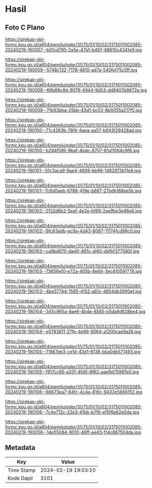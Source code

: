 # Hasil

## Foto C Plano

https://sirekap-obj-formc.kpu.go.id/a604/pemilu/pdpr/31/75/01/10/02/3175011002085-20240219-190057--b01cd795-2a5e-47b1-b497-88610c4341e9.jpg

https://sirekap-obj-formc.kpu.go.id/a604/pemilu/pdpr/31/75/01/10/02/3175011002085-20240219-190059--5748c132-7178-4810-ad7a-540fef75c5ff.jpg

https://sirekap-obj-formc.kpu.go.id/a604/pemilu/pdpr/31/75/01/10/02/3175011002085-20240219-190059--66b86c9d-9076-4944-9d53-dd8407b9872e.jpg

https://sirekap-obj-formc.kpu.go.id/a604/pemilu/pdpr/31/75/01/10/02/3175011002085-20240219-190059--71b93bba-25bb-43d1-bc53-8b0055a217f5.jpg

https://sirekap-obj-formc.kpu.go.id/a604/pemilu/pdpr/31/75/01/10/02/3175011002085-20240219-190100--71c4283b-78f4-4aea-aa57-b643f28428ad.jpg

https://sirekap-obj-formc.kpu.go.id/a604/pemilu/pdpr/31/75/01/10/02/3175011002085-20240219-190100--b294f595-9baf-4bdc-8707-61a11064c9f8.jpg

https://sirekap-obj-formc.kpu.go.id/a604/pemilu/pdpr/31/75/01/10/02/3175011002085-20240219-190101--01c3aca9-9ae4-4699-bb96-1482973b11e8.jpg

https://sirekap-obj-formc.kpu.go.id/a604/pemilu/pdpr/31/75/01/10/02/3175011002085-20240219-190101--7c6d0aeb-6788-419e-b887-27bdb188ee5b.jpg

https://sirekap-obj-formc.kpu.go.id/a604/pemilu/pdpr/31/75/01/10/02/3175011002085-20240219-190102--2f32d6b2-5eaf-4e2e-bf66-2ee9be3e46e8.jpg

https://sirekap-obj-formc.kpu.go.id/a604/pemilu/pdpr/31/75/01/10/02/3175011002085-20240219-190102--9fc63edb-ec9a-4d43-8087-111741cd98c0.jpg

https://sirekap-obj-formc.kpu.go.id/a604/pemilu/pdpr/31/75/01/10/02/3175011002085-20240219-190103--ca9bd070-dad0-491c-af40-dafbf377580f.jpg

https://sirekap-obj-formc.kpu.go.id/a604/pemilu/pdpr/31/75/01/10/02/3175011002085-20240219-190103--75656e10-e72a-405b-8e64-3ec410591778.jpg

https://sirekap-obj-formc.kpu.go.id/a604/pemilu/pdpr/31/75/01/10/02/3175011002085-20240219-190103--4be57744-1585-4152-a61c-4854db3990ef.jpg

https://sirekap-obj-formc.kpu.go.id/a604/pemilu/pdpr/31/75/01/10/02/3175011002085-20240219-190104--345c965a-8ae6-4b4e-8585-b5da8d628be4.jpg

https://sirekap-obj-formc.kpu.go.id/a604/pemilu/pdpr/31/75/01/10/02/3175011002085-20240219-190104--e5783611-27fe-4e69-9064-a1200cae9a26.jpg

https://sirekap-obj-formc.kpu.go.id/a604/pemilu/pdpr/31/75/01/10/02/3175011002085-20240219-190105--71867eb3-ce1d-43d1-8138-bba0db571493.jpg

https://sirekap-obj-formc.kpu.go.id/a604/pemilu/pdpr/31/75/01/10/02/3175011002085-20240219-190105--f917cc65-a331-4fd0-8f62-aae9d75997e0.jpg

https://sirekap-obj-formc.kpu.go.id/a604/pemilu/pdpr/31/75/01/10/02/3175011002085-20240219-190106--66673ea7-84fc-4c4a-816c-9432e5666152.jpg

https://sirekap-obj-formc.kpu.go.id/a604/pemilu/pdpr/31/75/01/10/02/3175011002085-20240219-190106--7c4e712c-22e3-41bb-b7f6-ef5f6a62e0da.jpg

https://sirekap-obj-formc.kpu.go.id/a604/pemilu/pdpr/31/75/01/10/02/3175011002085-20240219-190058--14e55084-9010-46ff-ae43-f14c887504da.jpg


## Metadata

| Key        | Value               |
| ---------- | ------------------- |
| Time Stamp | 2024-02-19 19:03:10 |
| Kode Dapil | 3101                |



